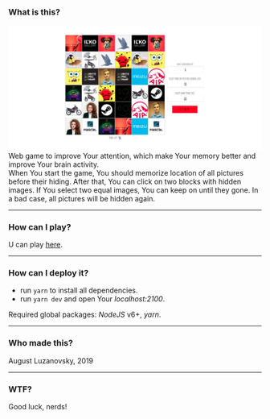 ### What is this?   

![memory storm](./icon.png)
Web game to improve Your attention, which make Your memory better and improve Your brain activity.    
When You start the game, You should memorize location of all pictures before their hiding.
After that, You can click on two blocks with hidden images.
If You select two equal images, You can keep on until they gone.
In a bad case, all pictures will be hidden again.

***

### How can I play?

U can play [here](https://bringmetheaugust.github.io/memoryStorm).

***

### How can I deploy it?

 * run `yarn` to install all dependencies.
 * run `yarn dev` and open Your *localhost:2100*.
 
Required global packages: *NodeJS* v6+, *yarn*.

***

### Who made this?

August Luzanovsky, 2019

***

### WTF? 

Good luck, nerds!
